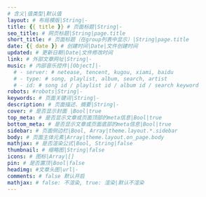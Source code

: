 ```yaml
---
# 含义|值类型|默认值
layout: # 布局模版|String|-
title: {{ title }} # 页面标题|String|-
seo_title: # 网页标题|String|page.title
short_title: # 页面标题（在group列表中显示）|String|page.title
date: {{ date }} # 创建时间|Date|文件创建时间
updated: # 更新日期|Date|文件修改时间
link: # 外部文章网址|String|-
music: # 内部音乐控件|[Object]|-
  # - server: # netease, tencent, kugou, xiami, baidu
  # - type: # song, playlist, album, search, artist
  # - id: # song id / playlist id / album id / search keyword
robots: #robots|String|-
keywords: # 页面关键词|String|-
description: # 页面描述、摘要|String|-
cover: # 是否显示封面	|Bool|true
top_meta: #	是否显示文章或页面顶部的meta信息|Bool|true
bottom_meta: # 是否显示文章或页面底部的meta信息|Bool|true
sidebar: # 页面侧边栏|Bool, Array|theme.layout.*.sidebar
body: #	页面主体元素|Array|theme.layout.on_page.body
mathjax: # 是否渲染公式|Bool, String|false
thumbnail: # 缩略图|String|false
icons: # 图标|Array|[]
pin: # 是否置顶|Bool|false
headimg: #文章头图|url|-
comments: # false 默认开启
mathjax: # false: 不渲染, true: 渲染|默认不渲染
---
```

